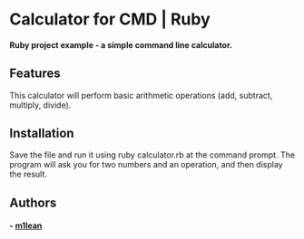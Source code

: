 # Calculator for CMD | Ruby

#### Ruby project example - a simple command line calculator.


## Features

This calculator will perform basic arithmetic operations (add, subtract, multiply, divide).


## Installation

Save the file and run it using ruby calculator.rb at the command prompt. The program will ask you for two numbers and an operation, and then display the result.
    
## Authors

#### - [m1lean](https://www.github.com/m1lean)

